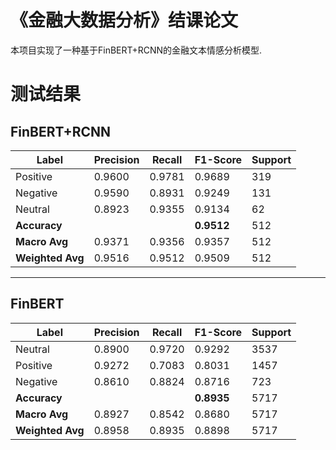 # 《金融大数据分析》结课论文
本项目实现了一种基于FinBERT+RCNN的金融文本情感分析模型.

# 测试结果
## FinBERT+RCNN
| Label        | Precision | Recall  | F1-Score | Support |
|--------------|-----------|---------|----------|---------|
| Positive     | 0.9600    | 0.9781  | 0.9689   | 319     |
| Negative     | 0.9590    | 0.8931  | 0.9249   | 131     |
| Neutral      | 0.8923    | 0.9355  | 0.9134   | 62      |
| **Accuracy** |           |         | **0.9512**| 512     |
| **Macro Avg**| 0.9371    | 0.9356  | 0.9357   | 512     |
| **Weighted Avg** | 0.9516| 0.9512  | 0.9509   | 512     |

---

## FinBERT
| Label        | Precision | Recall  | F1-Score | Support |
|--------------|-----------|---------|----------|---------|
| Neutral      | 0.8900    | 0.9720  | 0.9292   | 3537    |
| Positive     | 0.9272    | 0.7083  | 0.8031   | 1457    |
| Negative     | 0.8610    | 0.8824  | 0.8716   | 723     |
| **Accuracy** |           |         | **0.8935**| 5717    |
| **Macro Avg**| 0.8927    | 0.8542  | 0.8680   | 5717    |
| **Weighted Avg** | 0.8958| 0.8935  | 0.8898   | 5717    |